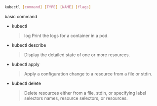 ```bash
kubectl [command] [TYPE] [NAME] [flags]
```
basic command

- kubectl 
    > log Print the logs for a container in a pod.
- kubectl describe 
    > Display the detailed state of one or more resources.
- kubectl apply 
    > Apply a configuration change to a resource from a file or stdin.
- kubectl delete 
    > Delete resources either from a file, stdin, or specifying label selectors names, resource selectors, or resources.


